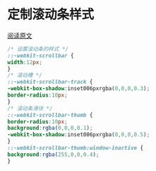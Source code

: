 # 定制滚动条样式

[阅读原文](https://segmentfault.com/a/1190000003708894)

``` css
/* 设置滚动条的样式 */
::-webkit-scrollbar {
width:12px;
}
/* 滚动槽 */
::-webkit-scrollbar-track {
-webkit-box-shadow:inset006pxrgba(0,0,0,0.3);
border-radius:10px;
}
/* 滚动条滑块 */
::-webkit-scrollbar-thumb {
border-radius:10px;
background:rgba(0,0,0,0.1);
-webkit-box-shadow:inset006pxrgba(0,0,0,0.5);
}
::-webkit-scrollbar-thumb:window-inactive {
background:rgba(255,0,0,0.4);
}
```
